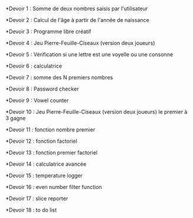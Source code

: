 *Devoir 1 : Somme de deux nombres saisis par l'utilisateur

*Devoir 2 : Calcul de l'âge à partir de l'année de naissance

*Devoir 3 : Programme libre créatif

*Devoir 4 : Jeu Pierre-Feuille-Ciseaux (version deux joueurs)

*Devoir 5 : Vérification si une lettre est une voyelle ou une consonne

*Devoir 6 : calculatrice

*Devoir 7 : somme des N premiers nombres

*Devoir 8 : Password checker

*Devoir 9 : Vowel counter

*Devoir 10 : Jeu Pierre-Feuille-Ciseaux (version deux joueurs) le premier à 3 gagne

*Devoir 11 : fonction nombre premier

*Devoir 12 : fonction factoriel

*Devoir 13 : fonction premier factoriel

*Devoir 14 : calculatrice avancée

*Devoir 15 : temperature logger

*Devoir 16 : even number filter function

*Devoir 17 : slice reporter

*Devoir 18 : to do list


